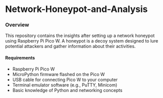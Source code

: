 # Network-Honeypot-and-Analysis
### Overview
This repository contains the insights after setting up a network honeypot using Raspberry Pi Pico W. A honeypot is a decoy system designed to lure potential attackers and gather information about their activities.
#### Requirements
* Raspberry Pi Pico W
* MicroPython firmware flashed on the Pico W
* USB cable for connecting Pico W to your computer
* Terminal emulator software (e.g., PuTTY, Minicom)
* Basic knowledge of Python and networking concepts
